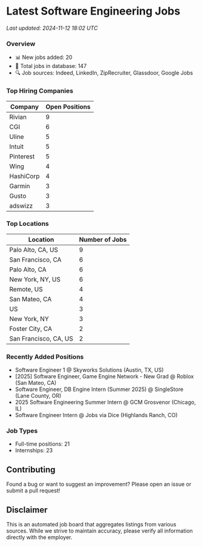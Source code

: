 # Latest Software Engineering Jobs
*Last updated: 2024-11-12 18:02 UTC*

### Overview
- 📊 New jobs added: 20
- 💼 Total jobs in database: 147
- 🔍 Job sources: Indeed, LinkedIn, ZipRecruiter, Glassdoor, Google Jobs

### Top Hiring Companies
| Company | Open Positions |
|---------|---------------|
| Rivian | 9 |
| CGI | 6 |
| Uline | 5 |
| Intuit | 5 |
| Pinterest | 5 |
| Wing | 4 |
| HashiCorp | 4 |
| Garmin | 3 |
| Gusto | 3 |
| adswizz | 3 |

### Top Locations
| Location | Number of Jobs |
|----------|---------------|
| Palo Alto, CA, US | 9 |
| San Francisco, CA | 6 |
| Palo Alto, CA | 6 |
| New York, NY, US | 6 |
| Remote, US | 4 |
| San Mateo, CA | 4 |
| US | 3 |
| New York, NY | 3 |
| Foster City, CA | 2 |
| San Francisco, CA, US | 2 |

### Recently Added Positions
- Software Engineer 1 @ Skyworks Solutions (Austin, TX, US)
- [2025] Software Engineer, Game Engine Network - New Grad @ Roblox (San Mateo, CA)
- Software Engineer, DB Engine Intern (Summer 2025) @ SingleStore (Lane County, OR)
- 2025 Software Engineering Summer Intern @ GCM Grosvenor (Chicago, IL)
- Software Engineer Intern @ Jobs via Dice (Highlands Ranch, CO)

### Job Types
- Full-time positions: 21
- Internships: 23

## Contributing
Found a bug or want to suggest an improvement? Please open an issue or submit a pull request!

## Disclaimer
This is an automated job board that aggregates listings from various sources. While we strive to maintain accuracy, 
please verify all information directly with the employer.

